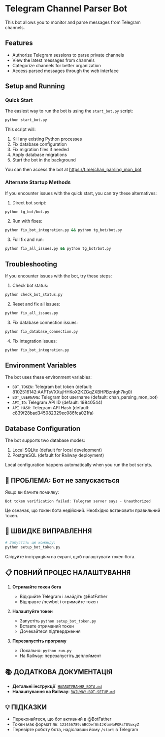 # Telegram Channel Parser Bot

This bot allows you to monitor and parse messages from Telegram channels.

## Features

- Authorize Telegram sessions to parse private channels
- View the latest messages from channels
- Categorize channels for better organization
- Access parsed messages through the web interface

## Setup and Running

### Quick Start

The easiest way to run the bot is using the `start_bot.py` script:

```bash
python start_bot.py
```

This script will:
1. Kill any existing Python processes
2. Fix database configuration
3. Fix migration files if needed
4. Apply database migrations
5. Start the bot in the background

You can then access the bot at https://t.me/chan_parsing_mon_bot

### Alternate Startup Methods

If you encounter issues with the quick start, you can try these alternatives:

1. Direct bot script:
```bash
python tg_bot/bot.py
```

2. Run with fixes:
```bash
python fix_bot_integration.py && python tg_bot/bot.py
```

3. Full fix and run:
```bash
python fix_all_issues.py && python tg_bot/bot.py
```

## Troubleshooting

If you encounter issues with the bot, try these steps:

1. Check bot status:
```bash
python check_bot_status.py
```

2. Reset and fix all issues:
```bash
python fix_all_issues.py
```

3. Fix database connection issues:
```bash
python fix_database_connection.py
```

4. Fix integration issues:
```bash
python fix_bot_integration.py
```

## Environment Variables

The bot uses these environment variables:

- `BOT_TOKEN`: Telegram bot token (default: 8102516142:AAFTsVXXujHHKoX2KZGqZXBHPBznfgh7kg0)
- `BOT_USERNAME`: Telegram bot username (default: chan_parsing_mon_bot)
- `API_ID`: Telegram API ID (default: 19840544)
- `API_HASH`: Telegram API Hash (default: c839f28bad345082329ec086fca021fa)

## Database Configuration

The bot supports two database modes:

1. Local SQLite (default for local development)
2. PostgreSQL (default for Railway deployment)

Local configuration happens automatically when you run the bot scripts.

## 🚨 ПРОБЛЕМА: Бот не запускається

Якщо ви бачите помилку:
```
Bot token verification failed: Telegram server says - Unauthorized
```

Це означає, що токен бота недійсний. Необхідно встановити правильний токен.

## 🚀 ШВИДКЕ ВИПРАВЛЕННЯ

```bash
# Запустіть цю команду:
python setup_bot_token.py
```

Слідуйте інструкціям на екрані, щоб налаштувати токен бота.

## 📋 ПОВНИЙ ПРОЦЕС НАЛАШТУВАННЯ

1. **Отримайте токен бота**
   - Відкрийте Telegram і знайдіть @BotFather
   - Відправте /newbot і отримайте токен

2. **Налаштуйте токен**
   - Запустіть `python setup_bot_token.py`
   - Вставте отриманий токен
   - Дочекайтеся підтвердження

3. **Перезапустіть програму**
   - Локально: `python run.py`
   - На Railway: перезапустіть деплоймент

## 📚 ДОДАТКОВА ДОКУМЕНТАЦІЯ

- **Детальні інструкції**: [`НАЛАШТУВАННЯ_БОТА.md`](НАЛАШТУВАННЯ_БОТА.md)
- **Налаштування на Railway**: [`RAILWAY-BOT-SETUP.md`](RAILWAY-BOT-SETUP.md)

## 💡 ПІДКАЗКИ

- Переконайтеся, що бот активний в @BotFather
- Токен має формат як: `123456789:ABCDefGhIJKlmNoPQRsTUVwxyZ`
- Перевірте роботу бота, надіславши йому `/start` в Telegram 